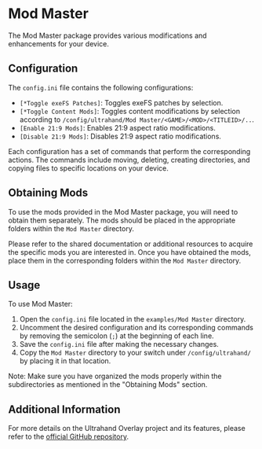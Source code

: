 # Mod Master

The Mod Master package provides various modifications and enhancements for your device.

## Configuration

The `config.ini` file contains the following configurations:

- `[*Toggle exeFS Patches]`: Toggles exeFS patches by selection.
- `[*Toggle Content Mods]`: Toggles content modifications by selection according to `/config/ultrahand/Mod Master/<GAME>/<MOD>/<TITLEID>/..`.
- `[Enable 21:9 Mods]`: Enables 21:9 aspect ratio modifications.
- `[Disable 21:9 Mods]`: Disables 21:9 aspect ratio modifications.

Each configuration has a set of commands that perform the corresponding actions. The commands include moving, deleting, creating directories, and copying files to specific locations on your device.

## Obtaining Mods

To use the mods provided in the Mod Master package, you will need to obtain them separately. The mods should be placed in the appropriate folders within the `Mod Master` directory.

Please refer to the shared documentation or additional resources to acquire the specific mods you are interested in. Once you have obtained the mods, place them in the corresponding folders within the `Mod Master` directory.

## Usage

To use Mod Master:

1. Open the `config.ini` file located in the `examples/Mod Master` directory.
2. Uncomment the desired configuration and its corresponding commands by removing the semicolon (`;`) at the beginning of each line.
3. Save the `config.ini` file after making the necessary changes.
4. Copy the `Mod Master` directory to your switch under `/config/ultrahand/` by placing it in that location.

Note: Make sure you have organized the mods properly within the subdirectories as mentioned in the "Obtaining Mods" section.

## Additional Information

For more details on the Ultrahand Overlay project and its features, please refer to the [official GitHub repository](https://github.com/ppkantorski/Ultrahand-Overlay).
